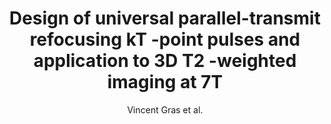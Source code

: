 ---
cat: ciel
subcat: neurophysics
bestof: false
author: Vincent Gras et al.
title: Design of universal parallel-transmit refocusing kT -point pulses and application to 3D T2 -weighted imaging at 7T
journal: Magnetic Resonance in Medicine
year: 2018
type: article
doi: 10.1002/mrm.27001
---